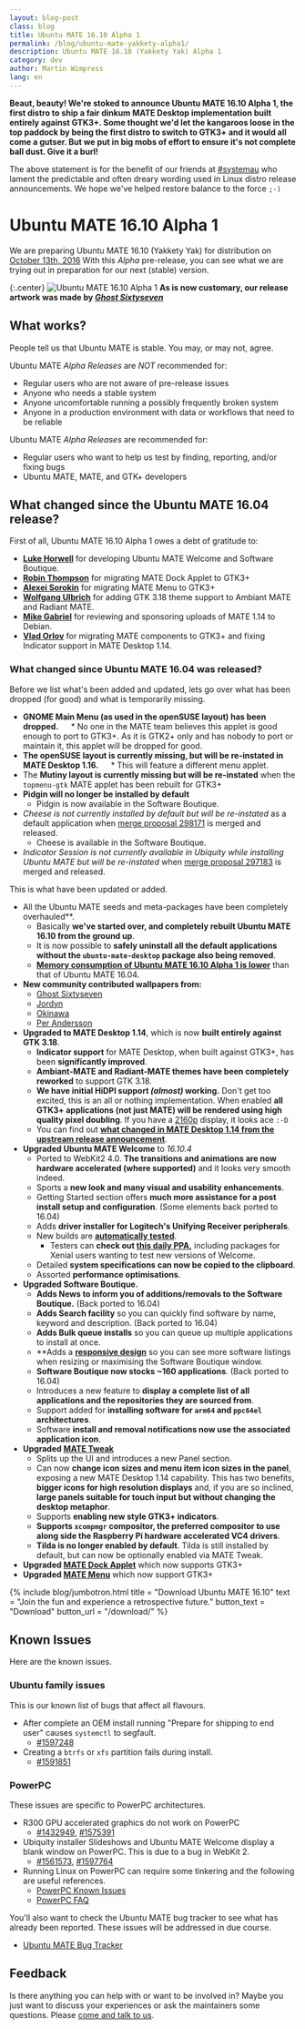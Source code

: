 ```yaml
---
layout: blog-post
class: blog
title: Ubuntu MATE 16.10 Alpha 1
permalink: /blog/ubuntu-mate-yakkety-alpha1/
description: Ubuntu MATE 16.10 (Yakkety Yak) Alpha 1
category: dev
author: Martin Wimpress
lang: en
---
```


**Beaut, beauty! We're stoked to announce Ubuntu MATE 16.10 Alpha 1,
the first distro to ship a fair dinkum MATE Desktop implementation
built entirely against GTK3+. Some thought we'd let the kangaroos loose
in the top paddock by being the first distro to switch to GTK3+ and it
would all come a gutser. But we put in big mobs of effort to ensure
it's not complete ball dust. Give it a burl!**

The above statement is for the benefit of our friends at
[#systemau](https://systemau.net.au/) who lament the predictable and
often dreary wording used in Linux distro release announcements. We
hope we've helped restore balance to the force `;-)`

# Ubuntu MATE 16.10 Alpha 1

We are preparing Ubuntu MATE 16.10 (Yakkety Yak) for distribution on
[October 13th, 2016](https://wiki.ubuntu.org/YakketyYak/ReleaseSchedule)
With this *Alpha* pre-release, you can see what we are trying out in
preparation for our next (stable) version.

{:.center}
![Ubuntu MATE 16.10 Alpha 1](/images/blog/ubuntu-mate-1610-alpha1.png)
**As is now customary, our release artwork was made by <a href="https://www.youtube.com/channel/UCglkWuyZDppWD2BVsyI4r3A" target="_blank"><i>Ghost Sixtyseven</i></a>**

## What works?

People tell us that Ubuntu MATE is stable. You may, or may not, agree.

Ubuntu MATE *Alpha Releases* are *NOT* recommended for:

  * Regular users who are not aware of pre-release issues
  * Anyone who needs a stable system
  * Anyone uncomfortable running a possibly frequently broken system
  * Anyone in a production environment with data or workflows that need to be reliable

Ubuntu MATE *Alpha Releases* are recommended for:

  * Regular users who want to help us test by finding, reporting, and/or fixing bugs
  * Ubuntu MATE, MATE, and GTK+ developers

## What changed since the Ubuntu MATE 16.04 release?

First of all, Ubuntu MATE 16.10 Alpha 1 owes a debt of gratitude to:

  * **[Luke Horwell](https://ubuntu-mate.community/users/lah7/)** for developing Ubuntu MATE Welcome and Software Boutique.
  * **[Robin Thompson](https://github.com/robint99)** for migrating MATE Dock Applet to GTK3+
  * **[Alexei Sorokin](https://build.opensuse.org/user/show/XRevan86)** for migrating MATE Menu to GTK3+
  * **[Wolfgang Ulbrich](https://github.com/raveit65)** for adding GTK 3.18 theme support to Ambiant MATE and Radiant MATE.
  * **[Mike Gabriel](https://sunweavers.net/blog/)** for reviewing and sponsoring uploads of MATE 1.14 to Debian.
  * **[Vlad Orlov](https://github.com/monsta)** for migrating MATE components to GTK3+ and fixing Indicator support in MATE Desktop 1.14.

### What changed since Ubuntu MATE 16.04 was released?

Before we list what's been added and updated, lets go over what has
been dropped (for good) and what is temporarily missing.

  * **GNOME Main Menu (as used in the openSUSE layout) has been dropped.**
    * No one in the MATE team believes this applet is good enough to port to GTK3+. As it is GTK2+ only and has nobody to port or maintain it, this applet will be dropped for good.
  * **The openSUSE layout is currently missing, but will be re-instated in MATE Desktop 1.16.**
    * This will feature a different menu applet.
  * The **Mutiny layout is currently missing but will be re-instated** when the `topmenu-gtk` MATE applet has been rebuilt for GTK3+
  * **Pidgin will no longer be installed by default**
    * Pidgin is now available in the Software Boutique.
  * *Cheese is not currently installed by default but will be re-instated* as a default application when [merge proposal 298171](https://code.launchpad.net/~ubuntu-mate-dev/cheese/caja-compatibility/+merge/298141) is merged and released.
    * Cheese is available in the Software Boutique.
  * *Indicator Session is not currently available in Ubiquity while installing Ubuntu MATE but will be re-instated* when [merge proposal 297183](https://code.launchpad.net/~ubuntu-mate-dev/indicator-session/mate-compatibility/+merge/297183) is merged and released.

This is what have been updated or added.

  * All the Ubuntu MATE seeds and meta-packages have been completely overhauled**.
    * Basically **we've started over, and completely rebuilt Ubuntu MATE 16.10 from the ground up**.
    * It is now possible to **safely uninstall all the default applications without the `ubuntu-mate-desktop` package also being removed**.
    * **[Memory consumption of Ubuntu MATE 16.10 Alpha 1 is lower](/blog/mate-desktop-gtk2-vs-gtk3-memory-consumption/)** than that of Ubuntu MATE 16.04.
  * **New community contributed wallpapers from:**
    * [Ghost Sixtyseven](https://www.youtube.com/channel/UCglkWuyZDppWD2BVsyI4r3A)
    * [Jordyn](https://ubuntu-mate.community/t/animated-waves-wallpaper/6228)
    * [Okinawa](https://ubuntu-mate.community/t/ubuntu-16-04-lts-mustache-wallpaper/4443)
    * [Per Andersson](https://ubuntu-mate.community/t/wallpapers-rootmate-dragonmate-selassiemate-selassiegray/6662)
  * **Upgraded to MATE Desktop 1.14**, which is now **built entirely against GTK 3.18**.
    * **Indicator support** for MATE Desktop, when built against GTK3+, has been **significantly improved**.
    * **Ambiant-MATE and Radiant-MATE themes have been completely reworked** to support GTK 3.18.
    * **We have initial HiDPI support *(almost)* working.** Don't get too excited, this is an all or nothing implementation. When enabled **all GTK3+ applications (not just MATE) will be rendered using high quality pixel doubling**. If you have a [2160p](https://en.wikipedia.org/wiki/4K_resolution) display, it looks ace `:-D`
    * You can find out **[what changed in MATE Desktop 1.14 from the upstream release announcement](http://mate-desktop.org/blog/2016-04-08-mate-1-14-released/)**.
  * **Upgraded Ubuntu MATE Welcome** to *16.10.4*
    * Ported to WebKit2 4.0. **The transitions and animations are now hardware accelerated (where supported)** and it looks very smooth indeed.
    * Sports a **new look and many visual and usability enhancements**.
    * Getting Started section offers **much more assistance for a post install setup and configuration**. (Some elements back ported to 16.04)
    * Adds **driver installer for Logitech's Unifying Receiver peripherals**.
    * New builds are **[automatically tested](https://semaphoreci.com/lah7/ubuntu-mate-welcome)**.
      * Testers can **check out [this daily PPA](https://launchpad.net/~lah7/+archive/ubuntu/ubuntu-mate-welcome-dev),** including packages for Xenial users wanting to test new versions of Welcome.
    * Detailed **system specifications can now be copied to the clipboard**.
    * Assorted **performance optimisations**.
  * **Upgraded Software Boutique.**
    * **Adds News to inform you of additions/removals to the Software Boutique.** (Back ported to 16.04)
    * **Adds Search facility** so you can quickly find software by name, keyword and description. (Back ported to 16.04)
    * **Adds Bulk queue installs** so you can queue up multiple applications to install at once.
    * **Adds a **[responsive design](https://www.youtube.com/watch?v=U_OejlprNnY)** so you can see more software listings when resizing or maximising the Software Boutique window.
    * **Software Boutique now stocks ~160 applications**. (Back ported to 16.04)
    * Introduces a new feature to **display a complete list of all applications and the repositories they are sourced from**.
    * Support added for **installing software for `arm64` and `ppc64el` architectures**.
    * Software **install and removal notifications now use the associated application icon**.
  * **Upgraded [MATE Tweak](https://bitbucket.org/ubuntu-mate/mate-tweak/)**
    * Splits up the UI and introduces a new Panel section.
    * Can now **change icon sizes and menu item icon sizes in the panel**, exposing a new MATE Desktop 1.14 capability. This has two benefits, **bigger icons for high resolution displays** and, if you are so inclined, **large panels suitable for touch input but without changing the desktop metaphor**.
    * Supports **enabling new style GTK3+ indicators**.
    * **Supports `xcompmgr` compositor, the preferred compositor to use along side the Raspberry Pi hardware accelerated VC4 drivers**.
    * **Tilda is no longer enabled by default**. Tilda is still installed by default, but can now be optionally enabled via MATE Tweak.
  * **Upgraded [MATE Dock Applet](https://github.com/robint99/mate-dock-applet)** which now supports GTK3+
  * **Upgraded [MATE Menu](https://bitbucket.org/ubuntu-mate/mate-menu)** which now support GTK3+

{% include blog/jumbotron.html
    title = "Download Ubuntu MATE 16.10"
    text = "Join the fun and experience a retrospective future."
    button_text = "Download"
    button_url = "/download/"
%}

## Known Issues

Here are the known issues.

### Ubuntu family issues

This is our known list of bugs that affect all flavours.

  * After complete an OEM install running "Prepare for shipping to end user" causes `systemctl` to segfault.
    * [#1597248](https://bugs.launchpad.net/bugs/1597248)
  * Creating a `btrfs` or `xfs` partition fails during install.
    * [#1591851](https://bugs.launchpad.net/bugs/1591851)

### PowerPC

These issues are specific to PowerPC architectures.

  * R300 GPU accelerated graphics do not work on PowerPC
    * [#1432949](https://bugs.launchpad.net/bugs/1432949),
    [#1575391](https://bugs.launchpad.net/bugs/1575391)
  * Ubiquity installer Slideshows and Ubuntu MATE Welcome display a blank window on PowerPC. This is due to a bug in WebKit 2.
    * [#1561573](https://bugs.launchpad.net/bugs/1561573),
    [#1597764](https://bugs.launchpad.net/bugs/1597764)
  * Running Linux on PowerPC can require some tinkering and the following are useful references.
    * [PowerPC Known Issues](https://wiki.ubuntu.com/PowerPCKnownIssues)
    * [PowerPC FAQ](https://wiki.ubuntu.com/PowerPCFAQ)

You'll also want to check the Ubuntu MATE bug tracker to see what has already
been reported. These issues will be addressed in due course.

  * [Ubuntu MATE Bug Tracker](https://bugs.launchpad.net/ubuntu-mate)

## Feedback

Is there anything you can help with or want to be involved in? Maybe you just
want to discuss your experiences or ask the maintainers some questions. Please
[come and talk to us](https://ubuntu-mate.community/).
